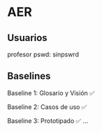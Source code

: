# AER

## Usuarios

profesor pswd: sinpswrd

## Baselines

Baseline 1: Glosario y Visión :white_check_mark:

Baseline 2: Casos de uso :white_check_mark:

Baseline 3: Prototipado :white_check_mark:
...
